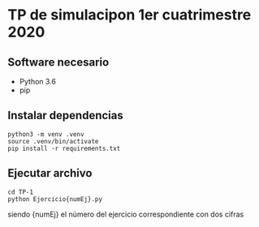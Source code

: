 # TP de  simulacipon 1er cuatrimestre 2020

## Software necesario
* Python 3.6
* pip

## Instalar dependencias

    python3 -m venv .venv
    source .venv/bin/activate
    pip install -r requirements.txt

## Ejecutar archivo


    cd TP-1
    python Ejercicio{numEj}.py 
siendo {numEj} el número del ejercicio correspondiente con dos cifras
